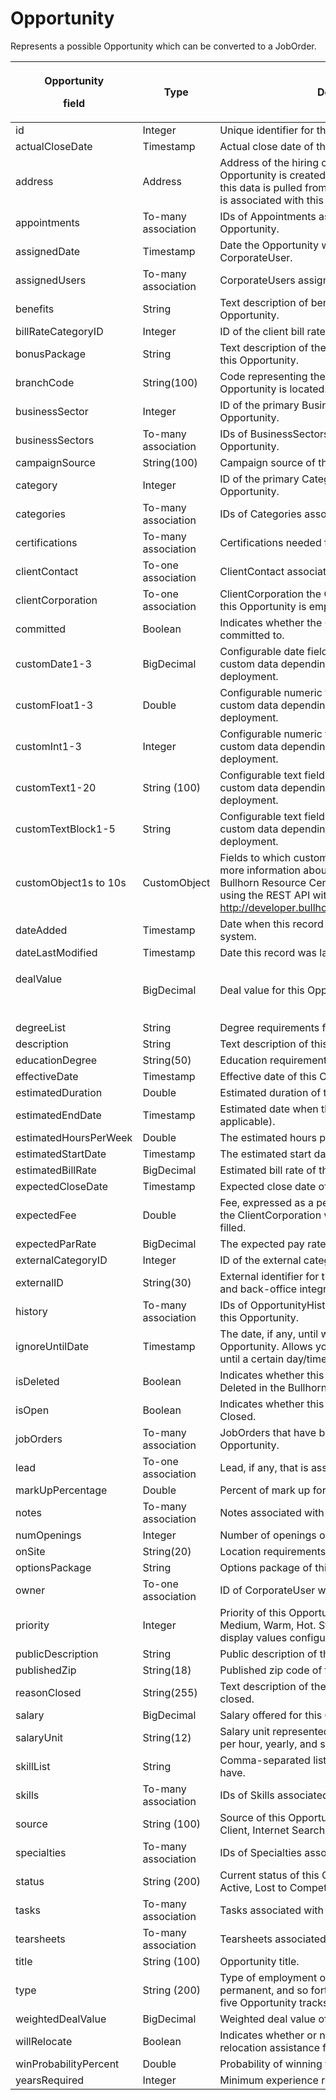 # Opportunity

Represents a possible Opportunity which can be converted to a JobOrder.

<table>
<thead>
<tr class="header">
<th><p><strong>Opportunity</strong></p>
<p><strong>field</strong></p></th>
<th><strong>Type</strong></th>
<th><strong>Description</strong></th>
<th><strong>Not null</strong></th>
<th><strong>Read-Only</strong></th>
</tr>
</thead>
<tbody>
<tr class="odd">
<td>id</td>
<td>Integer</td>
<td>Unique identifier for this entity.</td>
<td>X</td>
<td>X</td>
</tr>
<tr class="even">
<td>actualCloseDate</td>
<td>Timestamp</td>
<td>Actual close date of the Opportunity.</td>
<td> </td>
<td> </td>
</tr>
<tr class="odd">
<td>address</td>
<td>Address</td>
<td>Address of the hiring company; when the Opportunity is created in the Bullhorn application, this data is pulled from the ClientContact record that is associated with this Opportunity.</td>
<td> </td>
<td> </td>
</tr>
<tr class="even">
<td>appointments</td>
<td>To-many association</td>
<td>IDs of Appointments associated with this Opportunity.</td>
<td> </td>
<td> </td>
</tr>
<tr class="odd">
<td>assignedDate</td>
<td>Timestamp</td>
<td>Date the Opportunity was assigned to a CorporateUser.</td>
<td> </td>
<td> </td>
</tr>
<tr class="even">
<td>assignedUsers</td>
<td>To-many association</td>
<td>CorporateUsers assigned to this Opportunity.</td>
<td> </td>
<td> </td>
</tr>
<tr class="odd">
<td>benefits</td>
<td>String</td>
<td>Text description of benefits offered with this Opportunity.</td>
<td> </td>
<td> </td>
</tr>
<tr class="even">
<td>billRateCategoryID</td>
<td>Integer</td>
<td>ID of the client bill rate category.</td>
<td> </td>
<td> </td>
</tr>
<tr class="odd">
<td>bonusPackage</td>
<td>String</td>
<td>Text description of the bonus package offered with this Opportunity.</td>
<td> </td>
<td> </td>
</tr>
<tr class="even">
<td>branchCode</td>
<td>String(100)</td>
<td>Code representing the corporate branch where this Opportunity is located.</td>
<td> </td>
<td> </td>
</tr>
<tr class="odd">
<td>businessSector</td>
<td>Integer</td>
<td>ID of the primary BusinessSector associated with this Opportunity.</td>
<td></td>
<td></td>
</tr>
<tr class="even">
<td>businessSectors</td>
<td>To-many association</td>
<td>IDs of BusinessSectors associated with this Opportunity.</td>
<td> </td>
<td> </td>
</tr>
<tr class="odd">
<td>campaignSource</td>
<td>String(100)</td>
<td>Campaign source of this Opportunity.</td>
<td> </td>
<td> </td>
</tr>
<tr class="even">
<td>category</td>
<td>Integer</td>
<td>ID of the primary Category associated with this Opportunity.</td>
<td></td>
<td></td>
</tr>
<tr class="odd">
<td>categories</td>
<td>To-many association</td>
<td>IDs of Categories associated with this Opportunity.</td>
<td> </td>
<td> </td>
</tr>
<tr class="even">
<td>certifications</td>
<td>To-many association</td>
<td>Certifications needed for this Opportunity.</td>
<td> </td>
<td> </td>
</tr>
<tr class="odd">
<td>clientContact</td>
<td>To-one association</td>
<td>ClientContact associated with this Opportunity.</td>
<td>X</td>
<td> </td>
</tr>
<tr class="even">
<td>clientCorporation</td>
<td>To-one association</td>
<td>ClientCorporation the ClientContact associated with this Opportunity is employed by.</td>
<td>X</td>
<td> </td>
</tr>
<tr class="odd">
<td>committed</td>
<td>Boolean</td>
<td>Indicates whether the Opportunity has been committed to.</td>
<td> </td>
<td> </td>
</tr>
<tr class="even">
<td>customDate1-3</td>
<td>BigDecimal</td>
<td>Configurable date fields that can be used to store custom data depending on the needs of a particular deployment.</td>
<td> </td>
<td> </td>
</tr>
<tr class="odd">
<td>customFloat1-3</td>
<td>Double</td>
<td>Configurable numeric fields that can be used to store custom data depending on the needs of a particular deployment.</td>
<td> </td>
<td> </td>
</tr>
<tr class="even">
<td>customInt1-3</td>
<td>Integer</td>
<td>Configurable numeric fields that can be used to store custom data depending on the needs of a particular deployment.</td>
<td> </td>
<td> </td>
</tr>
<tr class="odd">
<td>customText1-20</td>
<td>String (100)</td>
<td>Configurable text fields that can be used to store custom data depending on the needs of a particular deployment.</td>
<td> </td>
<td> </td>
</tr>
<tr class="even">
<td>customTextBlock1-5</td>
<td>String</td>
<td>Configurable text fields that can be used to store custom data depending on the needs of a particular deployment.</td>
<td> </td>
<td> </td>
</tr>
<tr class="odd">
<td>customObject1s to 10s</td>
<td>CustomObject</td>
<td>Fields to which custom objects can be assigned. For more information about custom objects, see the Bullhorn Resource Center and the following article on using the REST API with custom objects:<br />
<a href="http://developer.bullhorn.com/articles/customobjects" class="uri">http://developer.bullhorn.com/articles/customobjects</a></td>
<td></td>
<td></td>
</tr>
<tr class="even">
<td>dateAdded</td>
<td>Timestamp</td>
<td>Date when this record was created in the Bullhorn system.</td>
<td> </td>
<td>X</td>
</tr>
<tr class="odd">
<td>dateLastModified</td>
<td>Timestamp</td>
<td>Date this record was last modified.</td>
<td> </td>
<td> </td>
</tr>
<tr class="even">
<td><p>dealValue</p>
<p> </p></td>
<td>BigDecimal</td>
<td>Deal value for this Opportunity.</td>
<td> </td>
<td> </td>
</tr>
<tr class="odd">
<td>degreeList</td>
<td>String</td>
<td>Degree requirements for this Opportunity.</td>
<td> </td>
<td> </td>
</tr>
<tr class="even">
<td>description</td>
<td>String</td>
<td>Text description of this Opportunity.</td>
<td> </td>
<td> </td>
</tr>
<tr class="odd">
<td>educationDegree</td>
<td>String(50)</td>
<td>Education requirements for this Opportunity.</td>
<td> </td>
<td> </td>
</tr>
<tr class="even">
<td>effectiveDate</td>
<td>Timestamp</td>
<td>Effective date of this Opportunity.</td>
<td> </td>
<td> </td>
</tr>
<tr class="odd">
<td>estimatedDuration</td>
<td>Double</td>
<td>Estimated duration of this Opportunity.</td>
<td> </td>
<td> </td>
</tr>
<tr class="even">
<td>estimatedEndDate</td>
<td>Timestamp</td>
<td>Estimated date when this Opportunity will end (if applicable).</td>
<td> </td>
<td> </td>
</tr>
<tr class="odd">
<td>estimatedHoursPerWeek</td>
<td>Double</td>
<td>The estimated hours per week of this Opportunity.</td>
<td> </td>
<td> </td>
</tr>
<tr class="even">
<td>estimatedStartDate</td>
<td>Timestamp</td>
<td>The estimated start date for this Opportunity.</td>
<td>X</td>
<td> </td>
</tr>
<tr class="odd">
<td>estimatedBillRate</td>
<td>BigDecimal</td>
<td>Estimated bill rate of this Opportunity.</td>
<td> </td>
<td> </td>
</tr>
<tr class="even">
<td>expectedCloseDate</td>
<td>Timestamp</td>
<td>Expected close date of this Opportunity.</td>
<td> </td>
<td> </td>
</tr>
<tr class="odd">
<td>expectedFee</td>
<td>Double</td>
<td>Fee, expressed as a percentage, that will be paid by the ClientCorporation when the potential JobOrder is filled.</td>
<td> </td>
<td> </td>
</tr>
<tr class="even">
<td>expectedParRate</td>
<td>BigDecimal</td>
<td>The expected pay rate of this Opportunity.</td>
<td> </td>
<td> </td>
</tr>
<tr class="odd">
<td>externalCategoryID</td>
<td>Integer</td>
<td>ID of the external category of this Opportunity.</td>
<td> </td>
<td> </td>
</tr>
<tr class="even">
<td>externalID</td>
<td>String(30)</td>
<td>External identifier for the record, used for migrations and back-office integration.</td>
<td> </td>
<td> </td>
</tr>
<tr class="odd">
<td>history</td>
<td>To-many association</td>
<td>IDs of OpportunityHistory entities associated with this Opportunity.</td>
<td> </td>
<td> </td>
</tr>
<tr class="even">
<td>ignoreUntilDate</td>
<td>Timestamp</td>
<td>The date, if any, until which to ignore this Opportunity. Allows you to ignore an Opportunity until a certain day/time.</td>
<td></td>
<td></td>
</tr>
<tr class="odd">
<td>isDeleted</td>
<td>Boolean</td>
<td>Indicates whether this record has been marked as Deleted in the Bullhorn system.</td>
<td>X</td>
<td> </td>
</tr>
<tr class="even">
<td>isOpen</td>
<td>Boolean</td>
<td>Indicates whether this Opportunity is Open or Closed.</td>
<td>X</td>
<td> </td>
</tr>
<tr class="odd">
<td>jobOrders</td>
<td>To-many association</td>
<td>JobOrders that have been converted from this Opportunity.</td>
<td> </td>
<td> </td>
</tr>
<tr class="even">
<td>lead</td>
<td>To-one association</td>
<td>Lead, if any, that is associated to this Opportunity.</td>
<td> </td>
<td> </td>
</tr>
<tr class="odd">
<td>markUpPercentage</td>
<td>Double</td>
<td>Percent of mark up for this Opportunity.</td>
<td> </td>
<td> </td>
</tr>
<tr class="even">
<td>notes</td>
<td>To-many association</td>
<td>Notes associated with this Opportunity.</td>
<td> </td>
<td> </td>
</tr>
<tr class="odd">
<td>numOpenings</td>
<td>Integer</td>
<td>Number of openings of this Opportunity.</td>
<td> </td>
<td> </td>
</tr>
<tr class="even">
<td>onSite</td>
<td>String(20)</td>
<td>Location requirements of this Opportunity.</td>
<td> </td>
<td> </td>
</tr>
<tr class="odd">
<td>optionsPackage</td>
<td>String</td>
<td>Options package of this Opportunity.</td>
<td> </td>
<td> </td>
</tr>
<tr class="even">
<td>owner</td>
<td>To-one association</td>
<td>ID of CorporateUser who owns this Opportunity.</td>
<td>X</td>
<td> </td>
</tr>
<tr class="odd">
<td>priority</td>
<td>Integer</td>
<td>Priority of this Opportunity, for example, Cold, Cool, Medium, Warm, Hot. Stored in DB as Integer with display values configured in field maps.</td>
<td> </td>
<td> </td>
</tr>
<tr class="even">
<td>publicDescription</td>
<td>String</td>
<td>Public description of this Opportunity.</td>
<td> </td>
<td> </td>
</tr>
<tr class="odd">
<td>publishedZip</td>
<td>String(18)</td>
<td>Published zip code of this Opportunity.</td>
<td> </td>
<td> </td>
</tr>
<tr class="even">
<td>reasonClosed</td>
<td>String(255)</td>
<td>Text description of the reason this Opportunity was closed.</td>
<td> </td>
<td> </td>
</tr>
<tr class="odd">
<td>salary</td>
<td>BigDecimal</td>
<td>Salary offered for this Opportunity.</td>
<td> </td>
<td> </td>
</tr>
<tr class="even">
<td>salaryUnit</td>
<td>String(12)</td>
<td>Salary unit represented by the range. For example, per hour, yearly, and so forth.</td>
<td> </td>
<td> </td>
</tr>
<tr class="odd">
<td>skillList</td>
<td>String</td>
<td>Comma-separated list of skills the applicants should have.</td>
<td> </td>
<td> </td>
</tr>
<tr class="even">
<td>skills</td>
<td>To-many association</td>
<td>IDs of Skills associated with this Opportunity.</td>
<td> </td>
<td> </td>
</tr>
<tr class="odd">
<td>source</td>
<td>String (100)</td>
<td>Source of this Opportunity. For example, Existing Client, Internet Search, and so forth.</td>
<td> </td>
<td> </td>
</tr>
<tr class="even">
<td>specialties</td>
<td>To-many association</td>
<td>IDs of Specialties associated with this Opportunity.</td>
<td> </td>
<td> </td>
</tr>
<tr class="odd">
<td>status</td>
<td>String (200)</td>
<td>Current status of this Opportunity. i.e. Prospective, Active, Lost to Competition, and so forth.</td>
<td> </td>
<td> </td>
</tr>
<tr class="even">
<td>tasks</td>
<td>To-many association</td>
<td>Tasks associated with this Opportunity.</td>
<td> </td>
<td> </td>
</tr>
<tr class="odd">
<td>tearsheets</td>
<td>To-many association</td>
<td>Tearsheets associated with this Opportunity</td>
<td> </td>
<td> </td>
</tr>
<tr class="even">
<td>title</td>
<td>String (100)</td>
<td>Opportunity title.</td>
<td> </td>
<td> </td>
</tr>
<tr class="odd">
<td>type</td>
<td>String (200)</td>
<td>Type of employment offered: for example, contract, permanent, and so forth. Determines which of the five Opportunity tracks are used.</td>
<td>X</td>
<td> </td>
</tr>
<tr class="even">
<td>weightedDealValue</td>
<td>BigDecimal</td>
<td>Weighted deal value of this Opportunity.</td>
<td> </td>
<td> </td>
</tr>
<tr class="odd">
<td>willRelocate</td>
<td>Boolean</td>
<td>Indicates whether or not the company will provide relocation assistance for this Opportunity.</td>
<td> </td>
<td> </td>
</tr>
<tr class="even">
<td>winProbabilityPercent</td>
<td>Double</td>
<td>Probability of winning this Opportunity.</td>
<td> </td>
<td> </td>
</tr>
<tr class="odd">
<td>yearsRequired</td>
<td>Integer</td>
<td>Minimum experience required for this Opportunity.</td>
<td> </td>
<td> </td>
</tr>
</tbody>
</table>